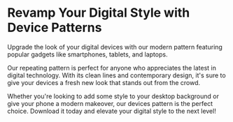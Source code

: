 <!--font:Poppins-->

# Revamp Your Digital Style with Device Patterns

Upgrade the look of your digital devices with our modern pattern featuring popular gadgets like smartphones, tablets, and laptops.

Our repeating pattern is perfect for anyone who appreciates the latest in digital technology. With its clean lines and contemporary design, it's sure to give your devices a fresh new look that stands out from the crowd.

Whether you're looking to add some style to your desktop background or give your phone a modern makeover, our devices pattern is the perfect choice. Download it today and elevate your digital style to the next level!

<!--

Write me markdown content of website with wallpaper:

"A wallpaper featuring a repeating pattern of sleek and modern digital devices, such as smartphones, tablets, and laptops."

The header of the page should not be copy of the text but rather a real content of the website which is using this wallpaper.


---


# Digital Devices Wallpaper

Decorate your desktop or mobile device with our sleek and modern digital devices wallpaper. This repeating pattern features a variety of popular gadgets, including smartphones, tablets, and laptops. 

With its clean lines and contemporary design, this wallpaper is perfect for tech enthusiasts, entrepreneurs, and anyone who appreciates the latest in digital technology. Whether you're looking to add some style to your workspace or simply want to show off your love for all things digital, our wallpaper is the perfect choice.

Download our digital devices wallpaper today and bring a touch of modern sophistication to your device!


---


Heading should not include word "wallpaper". The website should not be about the wallpaper itself, wallpaper is just a related background, rewrite whole content.


---


# Elevate Your Digital Style with Our Sleek and Modern Devices Pattern

Looking to add a touch of sophistication to your digital devices? Look no further than our sleek and modern pattern featuring popular gadgets such as smartphones, tablets, and laptops.

This repeating pattern is perfect for tech enthusiasts, entrepreneurs, and anyone who appreciates the latest in digital technology. With its clean lines and contemporary design, it's sure to elevate your digital style and make a statement wherever you go.

Whether you're looking to spruce up your desktop background or give your phone a fresh new look, our devices pattern is the perfect choice. Download it today and take your digital game to the next level!


---


Heading is too long, rewrite whole content.


---


# Modernize Your Digital Style with Our Devices Pattern

Upgrade the look of your digital devices with our sleek and modern pattern featuring popular gadgets like smartphones, tablets, and laptops.

Our repeating pattern is perfect for anyone who appreciates the latest in digital technology. With its clean lines and contemporary design, it's sure to give your devices a fresh new look that stands out from the crowd.

Whether you're looking to add some style to your desktop background or give your phone a modern makeover, our devices pattern is the perfect choice. Download it today and bring a touch of sophistication to your digital life!


---


Heading is too long, rewrite whole content.


---


# Elevate Your Digital Style with Our Modern Devices Pattern

Upgrade the look of your digital devices with our modern pattern featuring popular gadgets like smartphones, tablets, and laptops.

Our repeating pattern is perfect for anyone who appreciates the latest in digital technology. With its clean lines and contemporary design, it's sure to give your devices a fresh new look that stands out from the crowd.

Whether you're looking to add some style to your desktop background or give your phone a modern makeover, our devices pattern is the perfect choice. Download it today and elevate your digital style to the next level!


---


Write me a Google font which is best fitting for the website.

Pick from the list:
- Roboto
- Dancing Script
- Open Sans
- Exo 2
- Inter
- Great Vibes
- IBM Plex Sans
- Alegreya
- Raleway
- Montserrat
- Lobster
- Poppins
- Futura
- Playfair Display
- Barlow Condensed
- Lato
- Orbitron


Write just the font name nothing else.


---


Poppins

-->
